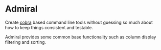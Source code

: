 # Admiral

Create [cobra](https://github.com/spf13/cobra) based command line tools without guessing so much about how to keep things consistent and testable.

Admiral provides some common base functionality such as column display filtering and sorting.
